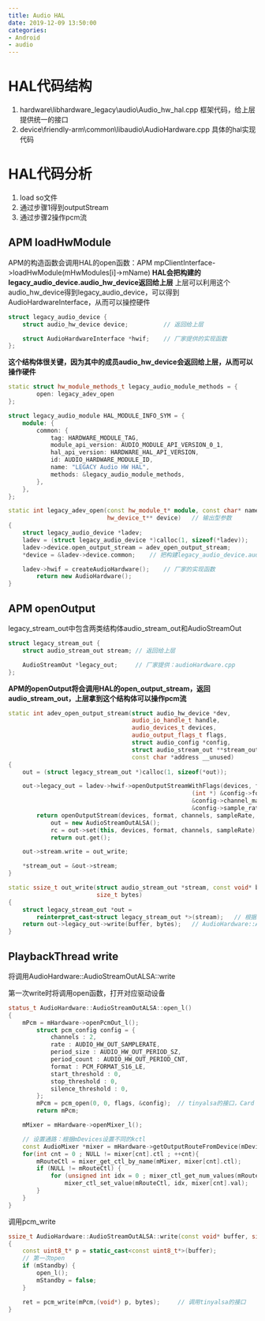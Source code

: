 ```yaml
---
title: Audio HAL
date: 2019-12-09 13:50:00
categories: 
- Android
- audio
---
```


# HAL代码结构
1. hardware\libhardware_legacy\audio\Audio_hw_hal.cpp
	框架代码，给上层提供统一的接口
2. device\friendly-arm\common\libaudio\AudioHardware.cpp
	具体的hal实现代码

# HAL代码分析
1. load so文件
2. 通过步骤1得到outputStream
3. 通过步骤2操作pcm流<!--more-->

## APM loadHwModule
APM的构造函数会调用HAL的open函数：APM mpClientInterface->loadHwModule(mHwModules[i]->mName)
**HAL会把构建的legacy_audio_device.audio_hw_device返回给上层**
上层可以利用这个audio_hw_device得到legacy_audio_device，可以得到AudioHardwareInterface，从而可以操控硬件
```c++
struct legacy_audio_device {
    struct audio_hw_device device;			// 返回给上层

    struct AudioHardwareInterface *hwif;	// 厂家提供的实现函数
};
```
**这个结构体很关键，因为其中的成员audio_hw_device会返回给上层，从而可以操作硬件**

```c++
static struct hw_module_methods_t legacy_audio_module_methods = {
        open: legacy_adev_open
};

struct legacy_audio_module HAL_MODULE_INFO_SYM = {
    module: {
        common: {
            tag: HARDWARE_MODULE_TAG,
            module_api_version: AUDIO_MODULE_API_VERSION_0_1,
            hal_api_version: HARDWARE_HAL_API_VERSION,
            id: AUDIO_HARDWARE_MODULE_ID,
            name: "LEGACY Audio HW HAL",
            methods: &legacy_audio_module_methods,
        },
    },
};

static int legacy_adev_open(const hw_module_t* module, const char* name,
                            hw_device_t** device)	// 输出型参数
{
	struct legacy_audio_device *ladev;
	ladev = (struct legacy_audio_device *)calloc(1, sizeof(*ladev));	// 构建legacy_audio_device
    ladev->device.open_output_stream = adev_open_output_stream;
	*device = &ladev->device.common;	// 把构建legacy_audio_device.audio_hw_device返回给上层

    ladev->hwif = createAudioHardware();	// 厂家的实现函数
		return new AudioHardware();
}
```

## APM openOutput
legacy_stream_out中包含两类结构体audio_stream_out和AudioStreamOut
```c++
struct legacy_stream_out {
    struct audio_stream_out stream;	// 返回给上层

    AudioStreamOut *legacy_out;		// 厂家提供：audioHardware.cpp
};
```

**APM的openOutput将会调用HAL的open_output_stream，返回audio_stream_out，上层拿到这个结构体可以操作pcm流**
```c++
static int adev_open_output_stream(struct audio_hw_device *dev,
                                   audio_io_handle_t handle,
                                   audio_devices_t devices,
                                   audio_output_flags_t flags,
                                   struct audio_config *config,
                                   struct audio_stream_out **stream_out,	// 输出型参数
                                   const char *address __unused)
{
	out = (struct legacy_stream_out *)calloc(1, sizeof(*out));

	out->legacy_out = ladev->hwif->openOutputStreamWithFlags(devices, flags,
                                                    (int *) &config->format,
                                                    &config->channel_mask,
                                                    &config->sample_rate, &status);
		return openOutputStream(devices, format, channels, sampleRate, status);	// AudioHardware::openOutputStream
			out = new AudioStreamOutALSA();
			rc = out->set(this, devices, format, channels, sampleRate);
			return out.get();

	out->stream.write = out_write;

	*stream_out = &out->stream;
}

static ssize_t out_write(struct audio_stream_out *stream, const void* buffer,
                         size_t bytes)
{
    struct legacy_stream_out *out =
        reinterpret_cast<struct legacy_stream_out *>(stream);	// 根据小结构体得到大结构体，从而可以获取到audioHardware
    return out->legacy_out->write(buffer, bytes);	// AudioHardware::AudioStreamOutALSA::write
}
```

## PlaybackThread write
将调用AudioHardware::AudioStreamOutALSA::write

第一次write时将调用open函数，打开对应驱动设备
```c++
status_t AudioHardware::AudioStreamOutALSA::open_l()
{
	mPcm = mHardware->openPcmOut_l();
        struct pcm_config config = {
            channels : 2,
            rate : AUDIO_HW_OUT_SAMPLERATE,
            period_size : AUDIO_HW_OUT_PERIOD_SZ,
            period_count : AUDIO_HW_OUT_PERIOD_CNT,
            format : PCM_FORMAT_S16_LE,
            start_threshold : 0,
            stop_threshold : 0,
            silence_threshold : 0,
        };
		mPcm = pcm_open(0, 0, flags, &config);	// tinyalsa的接口，Card 0, Device 0
		return mPcm;

	mMixer = mHardware->openMixer_l();

	// 设置通路：根据mDevices设置不同的kctl
	const AudioMixer *mixer = mHardware->getOutputRouteFromDevice(mDevices);
    for(int cnt = 0 ; NULL != mixer[cnt].ctl ; ++cnt){
        mRouteCtl = mixer_get_ctl_by_name(mMixer, mixer[cnt].ctl);
        if (NULL != mRouteCtl) {
            for (unsigned int idx = 0 ; mixer_ctl_get_num_values(mRouteCtl) > idx ; ++idx)
                mixer_ctl_set_value(mRouteCtl, idx, mixer[cnt].val);
        }
    }
}
```

调用pcm_write
```c++
ssize_t AudioHardware::AudioStreamOutALSA::write(const void* buffer, size_t bytes)
{
	const uint8_t* p = static_cast<const uint8_t*>(buffer);
	// 第一次open
	if (mStandby) {
		open_l();
		mStandby = false;
	}

	ret = pcm_write(mPcm,(void*) p, bytes);		// 调用tinyalsa的接口
}
```
